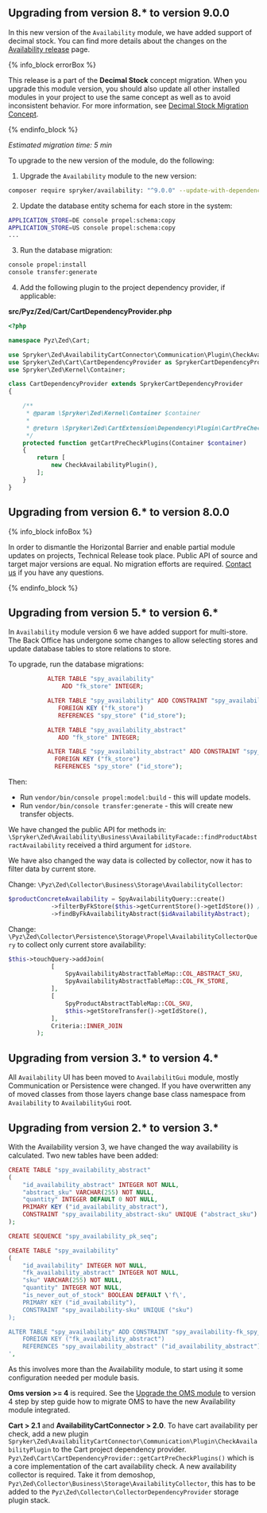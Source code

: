 

## Upgrading from version 8.* to version 9.0.0

In this new version of the `Availability` module, we have added support of decimal stock. You can find more details about the changes on the [Availability release](https://github.com/spryker/availability/releases) page.

{% info_block errorBox %}

This release is a part of the **Decimal Stock** concept migration. When you upgrade this module version, you should also update all other installed modules in your project to use the same concept as well as to avoid inconsistent behavior. For more information, see [Decimal Stock Migration Concept](/docs/pbc/all/product-information-management/{{page.version}}/base-shop/install-and-upgrade/decimal-stock-migration-concept.html).

{% endinfo_block %}

*Estimated migration time: 5 min*

To upgrade to the new version of the module, do the following:

1. Upgrade the `Availability` module to the new version:

```bash
composer require spryker/availability: "^9.0.0" --update-with-dependencies
```

2. Update the database entity schema for each store in the system:

```bash
APPLICATION_STORE=DE console propel:schema:copy
APPLICATION_STORE=US console propel:schema:copy
...
```

3. Run the database migration:

```bash
console propel:install
console transfer:generate
```

4. Add the following plugin to the project dependency provider, if applicable:

**src/Pyz/Zed/Cart/CartDependencyProvider.php**

```php
<?php

namespace Pyz\Zed\Cart;

use Spryker\Zed\AvailabilityCartConnector\Communication\Plugin\CheckAvailabilityPlugin;
use Spryker\Zed\Cart\CartDependencyProvider as SprykerCartDependencyProvider;
use Spryker\Zed\Kernel\Container;

class CartDependencyProvider extends SprykerCartDependencyProvider
{

    /**
     * @param \Spryker\Zed\Kernel\Container $container
     *
     * @return \Spryker\Zed\CartExtension\Dependency\Plugin\CartPreCheckPluginInterface[]
     */
    protected function getCartPreCheckPlugins(Container $container)
    {
        return [
            new CheckAvailabilityPlugin(),
        ];
    }
}
```

## Upgrading from version 6.* to version 8.0.0

{% info_block infoBox %}

In order to dismantle the Horizontal Barrier and enable partial module updates on projects, Technical Release took place. Public API of source and target major versions are equal. No migration efforts are required. [Contact us](https://spryker.com/en/support/) if you have any questions.

{% endinfo_block %}

## Upgrading from version 5.* to version 6.*

In `Availability` module version 6 we have added support for multi-store. The Back Office has undergone some changes to allow selecting stores and update database tables to store relations to store.

To upgrade, run the database migrations:

```php
           ALTER TABLE "spy_availability"
               ADD "fk_store" INTEGER;

           ALTER TABLE "spy_availability" ADD CONSTRAINT "spy_availability-fk_store"
              FOREIGN KEY ("fk_store")
              REFERENCES "spy_store" ("id_store");

           ALTER TABLE "spy_availability_abstract"
              ADD "fk_store" INTEGER;

           ALTER TABLE "spy_availability_abstract" ADD CONSTRAINT "spy_availability_abstract-fk_store"
             FOREIGN KEY ("fk_store")
             REFERENCES "spy_store" ("id_store");
 ```

Then:

- Run `vendor/bin/console propel:model:build` - this will update models.
- Run  `vendor/bin/console transfer:generate` - this will create new transfer objects.

We have changed the public API for methods in: `\Spryker\Zed\Availability\Business\AvailabilityFacade::findProductAbstractAvailability` received a third argument for `idStore`.

We have also changed the way data is collected by collector, now it has to filter data by current store.

Change: `\Pyz\Zed\Collector\Business\Storage\AvailabilityCollector`:

```php
$productConcreteAvailability = SpyAvailabilityQuery::create()
            ->filterByFkStore($this->getCurrentStore()->getIdStore()) //note the new filter by method.
            ->findByFkAvailabilityAbstract($idAvailabilityAbstract);
```

Change: `\Pyz\Zed\Collector\Persistence\Storage\Propel\AvailabilityCollectorQuery` to collect only current store availability:

```php
$this->touchQuery->addJoin(
            [
                SpyAvailabilityAbstractTableMap::COL_ABSTRACT_SKU,
                SpyAvailabilityAbstractTableMap::COL_FK_STORE,
            ],
            [
                SpyProductAbstractTableMap::COL_SKU,
                $this->getStoreTransfer()->getIdStore(),
            ],
            Criteria::INNER_JOIN
        );
```

## Upgrading from version 3.* to version 4.*

All `Availability` UI has been moved to `AvailabilitGui` module, mostly Communication or Persistence were changed. If you have overwritten any of moved classes from those layers  change base class namespace from `Availability` to `AvailabilityGui` root.

## Upgrading from version 2.* to version 3.*

With the Availability version 3, we have changed the way availability is calculated.
Two new tables have been added:

```php
CREATE TABLE "spy_availability_abstract"
(
    "id_availability_abstract" INTEGER NOT NULL,
    "abstract_sku" VARCHAR(255) NOT NULL,
    "quantity" INTEGER DEFAULT 0 NOT NULL,
    PRIMARY KEY ("id_availability_abstract"),
    CONSTRAINT "spy_availability_abstract-sku" UNIQUE ("abstract_sku")
);

CREATE SEQUENCE "spy_availability_pk_seq";

CREATE TABLE "spy_availability"
(
    "id_availability" INTEGER NOT NULL,
    "fk_availability_abstract" INTEGER NOT NULL,
    "sku" VARCHAR(255) NOT NULL,
    "quantity" INTEGER NOT NULL,
    "is_never_out_of_stock" BOOLEAN DEFAULT \'f\',
    PRIMARY KEY ("id_availability"),
    CONSTRAINT "spy_availability-sku" UNIQUE ("sku")
);

ALTER TABLE "spy_availability" ADD CONSTRAINT "spy_availability-fk_spy_availability_abstract"
    FOREIGN KEY ("fk_availability_abstract")
    REFERENCES "spy_availability_abstract" ("id_availability_abstract");
',
```

As this involves more than the Availability module, to start using it some configuration needed per module basis.

**Oms version >= 4** is required. See the [Upgrade the OMS module](/docs/pbc/all/order-management-system/{{page.version}}/base-shop/install-and-upgrade/upgrade-modules/upgrade-the-oms-module.html) to version 4 step by step guide how to migrate OMS to have the new Availability module integrated.

**Cart > 2.1** and **AvailabilityCartConnector > 2.0**. To have cart availability per check, add a new plugin `Spryker\Zed\AvailabilityCartConnector\Communication\Plugin\CheckAvailabilityPlugin` to the Cart project dependency provider. `Pyz\Zed\Cart\CartDependencyProvider::getCartPreCheckPlugins()` which is a core implementation of the cart availability check.
A new availability collector is required. Take it from demoshop, `Pyz\Zed\Collector\Business\Storage\AvailabilityCollector`, this has to be added to the `Pyz\Zed\Collector\CollectorDependencyProvider` storage plugin stack.
